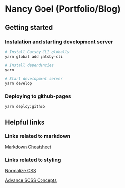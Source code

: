 # Nancy Goel (Portfolio/Blog)

## Getting started

### Instalation and starting development server

```bash
# Install Gatsby CLI globally
yarn global add gatsby-cli

# Install dependencies
yarn

# Start development server
yarn develop
```

### Deploying to github-pages

```bash
yarn deploy:github
```

## Helpful links

### Links related to markdown

[Markdown Cheatsheet](https://github.com/adam-p/markdown-here/wiki/Markdown-Cheatsheet)

### Links related to styling

[Normalize CSS](http://nicolasgallagher.com/about-normalize-css/)

[Advance SCSS Concepts](https://gist.github.com/jareware/4738651)